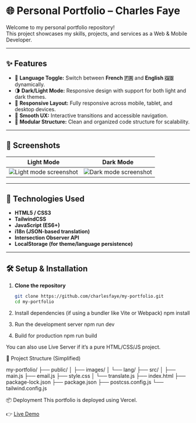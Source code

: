 # 🌐 Personal Portfolio – Charles Faye

Welcome to my personal portfolio repository!  
This project showcases my skills, projects, and services as a Web & Mobile Developer.

---

## ✨ Features

- 🔄 **Language Toggle:** Switch between **French 🇫🇷** and **English 🇬🇧** dynamically.
- 🌗 **Dark/Light Mode:** Responsive design with support for both light and dark themes.
- 📱 **Responsive Layout:** Fully responsive across mobile, tablet, and desktop devices.
- 🧠 **Smooth UX:** Interactive transitions and accessible navigation.
- 🧩 **Modular Structure:** Clean and organized code structure for scalability.

---

## 📸 Screenshots

| Light Mode | Dark Mode |
|------------|-----------|
| ![Light mode screenshot](./screenshots/light-mode.png) | ![Dark mode screenshot](./screenshots/dark-mode.png) |

---

## 🚀 Technologies Used

- **HTML5 / CSS3**
- **TailwindCSS**
- **JavaScript (ES6+)**
- **i18n (JSON-based translation)**
- **Intersection Observer API**
- **LocalStorage (for theme/language persistence)**

---

## 🛠️ Setup & Installation

1. **Clone the repository**
   ```bash
   git clone https://github.com/charlesfaye/my-portfolio.git
   cd my-portfolio

2. Install dependencies (if using a bundler like Vite or Webpack)
 npm install

3. Run the development server
   npm run dev
4. Build for production
   npm run build
   
You can also use Live Server if it’s a pure HTML/CSS/JS project.

📁 Project Structure (Simplified)

my-portfolio/
├── public/
│   ├── images/
│   └── lang/
├── src/
│   ├── main.js
    ├── email.js
    ├── style.css 
│   └── translate.js
├── index.html
├── package-lock.json
├── package.json
├── postcss.config.js
└── tailwind.config.js

📦 Deployment
This portfolio is deployed using Vercel.

👉 [Live Demo](https://charles-simel-faye.vercel.app/)
